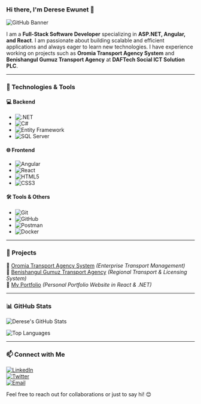 ### Hi there, I'm **Derese Ewunet** 👋

![GitHub Banner](https://source.unsplash.com/1600x500/?technology,code)

I am a **Full-Stack Software Developer** specializing in **ASP.NET, Angular, and React**. I am passionate about building scalable and efficient applications and always eager to learn new technologies. I have experience working on projects such as **Oromia Transport Agency System** and **Benishangul Gumuz Transport Agency** at **DAFTech Social ICT Solution PLC**.

---

### 🚀 Technologies & Tools

#### 💻 Backend
- ![.NET](https://img.shields.io/badge/.NET-512BD4?style=for-the-badge&logo=.net&logoColor=white)
- ![C#](https://img.shields.io/badge/C%23-239120?style=for-the-badge&logo=c-sharp&logoColor=white)
- ![Entity Framework](https://img.shields.io/badge/Entity%20Framework-68217A?style=for-the-badge&logo=Microsoft)
- ![SQL Server](https://img.shields.io/badge/SQL%20Server-CC2927?style=for-the-badge&logo=microsoft-sql-server&logoColor=white)

#### 🌐 Frontend
- ![Angular](https://img.shields.io/badge/Angular-DD0031?style=for-the-badge&logo=angular&logoColor=white)
- ![React](https://img.shields.io/badge/React-61DAFB?style=for-the-badge&logo=react&logoColor=black)
- ![HTML5](https://img.shields.io/badge/HTML5-E34F26?style=for-the-badge&logo=html5&logoColor=white)
- ![CSS3](https://img.shields.io/badge/CSS3-1572B6?style=for-the-badge&logo=css3&logoColor=white)

#### 🛠️ Tools & Others
- ![Git](https://img.shields.io/badge/Git-F05032?style=for-the-badge&logo=git&logoColor=white)
- ![GitHub](https://img.shields.io/badge/GitHub-181717?style=for-the-badge&logo=github&logoColor=white)
- ![Postman](https://img.shields.io/badge/Postman-FF6C37?style=for-the-badge&logo=postman&logoColor=white)
- ![Docker](https://img.shields.io/badge/Docker-2496ED?style=for-the-badge&logo=docker&logoColor=white)

---

### 📌 Projects

🔹 [Oromia Transport Agency System](#) *(Enterprise Transport Management)*  
🔹 [Benishangul Gumuz Transport Agency](#) *(Regional Transport & Licensing System)*  
🔹 [My Portfolio](#) *(Personal Portfolio Website in React & .NET)*  

---

### 📊 GitHub Stats
![Derese's GitHub Stats](https://github-readme-stats.vercel.app/api?username=DereseEwunet&show_icons=true&theme=radical)

![Top Languages](https://github-readme-stats.vercel.app/api/top-langs/?username=DereseEwunet&layout=compact&theme=radical)

---

### 📫 Connect with Me

[![LinkedIn](https://img.shields.io/badge/LinkedIn-0A66C2?style=for-the-badge&logo=linkedin&logoColor=white)](https://www.linkedin.com/in/derese-ewunet/)  
[![Twitter](https://img.shields.io/badge/Twitter-1DA1F2?style=for-the-badge&logo=twitter&logoColor=white)](https://twitter.com/your_twitter_handle)  
[![Email](https://img.shields.io/badge/Email-D14836?style=for-the-badge&logo=gmail&logoColor=white)](mailto:your.email@example.com)  

Feel free to reach out for collaborations or just to say hi! 😊
